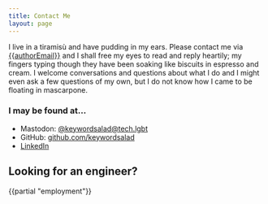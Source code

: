 ```yaml
---
title: Contact Me
layout: page
---
```

I live in a tiramisù and have pudding in my ears. Please contact me via [{{authorEmail}}](mailto:{{authorEmail}}) and I shall free my eyes to read and reply heartily; my fingers typing though they have been soaking like biscuits in espresso and cream. I welcome conversations and questions about what I do and I might even ask a few questions of my own, but I do not know how I came to be floating in mascarpone.

<h3>I may be found at...</h3>

* Mastodon: [@keywordsalad@tech.lgbt](https://tech.lgbt/@keywordsalad)
* GitHub: [github.com/keywordsalad](https://github.com/keywordsalad)
* [LinkedIn](https://linkedin.com/in/loganmcgrath)

<h2>Looking for an engineer?</h2>
{{partial "employment"}}
